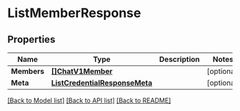 # ListMemberResponse

## Properties

Name | Type | Description | Notes
------------ | ------------- | ------------- | -------------
**Members** | [**[]ChatV1Member**](ChatV1Member.md) |  |[optional] 
**Meta** | [**ListCredentialResponseMeta**](ListCredentialResponseMeta.md) |  |[optional] 

[[Back to Model list]](../README.md#documentation-for-models) [[Back to API list]](../README.md#documentation-for-api-endpoints) [[Back to README]](../README.md)



